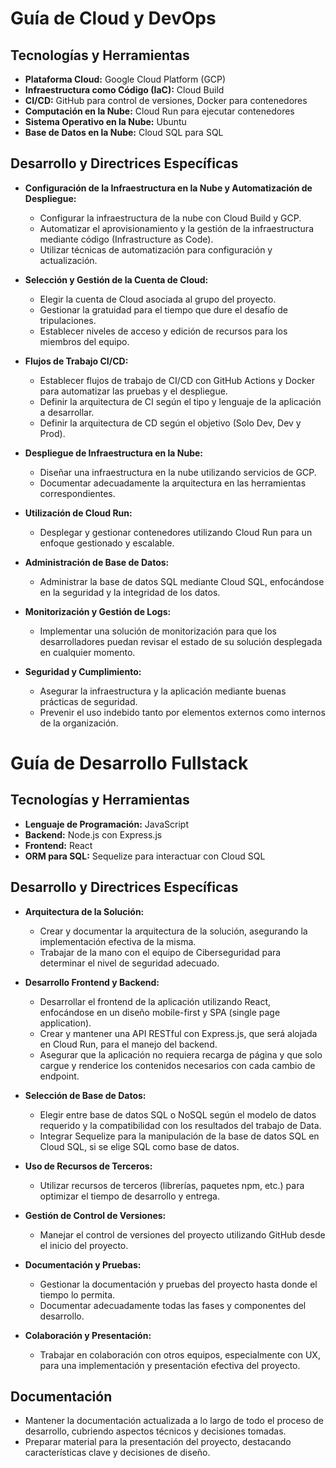 # Guía de Cloud y DevOps

## Tecnologías y Herramientas
- **Plataforma Cloud:** Google Cloud Platform (GCP)
- **Infraestructura como Código (IaC):** Cloud Build
- **CI/CD:** GitHub para control de versiones, Docker para contenedores
- **Computación en la Nube:** Cloud Run para ejecutar contenedores
- **Sistema Operativo en la Nube:** Ubuntu
- **Base de Datos en la Nube:** Cloud SQL para SQL

## Desarrollo y Directrices Específicas
- **Configuración de la Infraestructura en la Nube y Automatización de Despliegue:**
  - Configurar la infraestructura de la nube con Cloud Build y GCP.
  - Automatizar el aprovisionamiento y la gestión de la infraestructura mediante código (Infrastructure as Code).
  - Utilizar técnicas de automatización para configuración y actualización.

- **Selección y Gestión de la Cuenta de Cloud:**
  - Elegir la cuenta de Cloud asociada al grupo del proyecto.
  - Gestionar la gratuidad para el tiempo que dure el desafío de tripulaciones.
  - Establecer niveles de acceso y edición de recursos para los miembros del equipo.

- **Flujos de Trabajo CI/CD:**
  - Establecer flujos de trabajo de CI/CD con GitHub Actions y Docker para automatizar las pruebas y el despliegue.
  - Definir la arquitectura de CI según el tipo y lenguaje de la aplicación a desarrollar.
  - Definir la arquitectura de CD según el objetivo (Solo Dev, Dev y Prod).

- **Despliegue de Infraestructura en la Nube:**
  - Diseñar una infraestructura en la nube utilizando servicios de GCP.
  - Documentar adecuadamente la arquitectura en las herramientas correspondientes.

- **Utilización de Cloud Run:**
  - Desplegar y gestionar contenedores utilizando Cloud Run para un enfoque gestionado y escalable.

- **Administración de Base de Datos:**
  - Administrar la base de datos SQL mediante Cloud SQL, enfocándose en la seguridad y la integridad de los datos.

- **Monitorización y Gestión de Logs:**
  - Implementar una solución de monitorización para que los desarrolladores puedan revisar el estado de su solución desplegada en cualquier momento.

- **Seguridad y Cumplimiento:**
  - Asegurar la infraestructura y la aplicación mediante buenas prácticas de seguridad.
  - Prevenir el uso indebido tanto por elementos externos como internos de la organización.



# Guía de Desarrollo Fullstack

## Tecnologías y Herramientas
- **Lenguaje de Programación:** JavaScript
- **Backend:** Node.js con Express.js
- **Frontend:** React
- **ORM para SQL:** Sequelize para interactuar con Cloud SQL

## Desarrollo y Directrices Específicas
- **Arquitectura de la Solución:**
  - Crear y documentar la arquitectura de la solución, asegurando la implementación efectiva de la misma.
  - Trabajar de la mano con el equipo de Ciberseguridad para determinar el nivel de seguridad adecuado.
  
- **Desarrollo Frontend y Backend:**
  - Desarrollar el frontend de la aplicación utilizando React, enfocándose en un diseño mobile-first y SPA (single page application).
  - Crear y mantener una API RESTful con Express.js, que será alojada en Cloud Run, para el manejo del backend.
  - Asegurar que la aplicación no requiera recarga de página y que solo cargue y renderice los contenidos necesarios con cada cambio de endpoint.

- **Selección de Base de Datos:**
  - Elegir entre base de datos SQL o NoSQL según el modelo de datos requerido y la compatibilidad con los resultados del trabajo de Data.
  - Integrar Sequelize para la manipulación de la base de datos SQL en Cloud SQL, si se elige SQL como base de datos.

- **Uso de Recursos de Terceros:**
  - Utilizar recursos de terceros (librerías, paquetes npm, etc.) para optimizar el tiempo de desarrollo y entrega.

- **Gestión de Control de Versiones:**
  - Manejar el control de versiones del proyecto utilizando GitHub desde el inicio del proyecto.

- **Documentación y Pruebas:**
  - Gestionar la documentación y pruebas del proyecto hasta donde el tiempo lo permita.
  - Documentar adecuadamente todas las fases y componentes del desarrollo.

- **Colaboración y Presentación:**
  - Trabajar en colaboración con otros equipos, especialmente con UX, para una implementación y presentación efectiva del proyecto.

## Documentación
- Mantener la documentación actualizada a lo largo de todo el proceso de desarrollo, cubriendo aspectos técnicos y decisiones tomadas.
- Preparar material para la presentación del proyecto, destacando características clave y decisiones de diseño.
